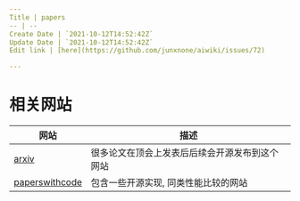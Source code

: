```yaml
---
Title | papers
-- | --
Create Date | `2021-10-12T14:52:42Z`
Update Date | `2021-10-12T14:52:42Z`
Edit link | [here](https://github.com/junxnone/aiwiki/issues/72)

---
```

# 相关网站

网站 | 描述
-- | --
[arxiv](https://arxiv.org/) | 很多论文在顶会上发表后后续会开源发布到这个网站
[paperswithcode](https://www.paperswithcode.com/sota) | 包含一些开源实现, 同类性能比较的网站

